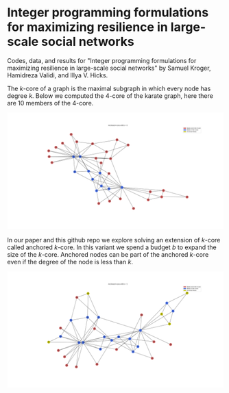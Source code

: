 # Integer programming formulations for maximizing resilience in large-scale social networks

Codes, data, and results for "Integer programming formulations for maximizing resilience in large-scale social networks" by Samuel Kroger, Hamidreza Validi, and Illya V. Hicks.

The $k$-core of a graph is the maximal subgraph in which every node has degree $k$.
Below we computed the $4$-core of the karate graph, here there are 10 members of the $4$-core.

![Figure 1](git_images/karate_k4b0.png?raw=true "The 4-core of the karate graph")

In our paper and this github repo we explore solving an extension of $k$-core called anchored $k$-core.
In this variant we spend a budget $b$ to expand the size of the $k$-core.
Anchored nodes can be part of the anchored $k$-core even if the degree of the node is less than $k$.

![Figure 2](git_images/karate_k4b5.png?raw=true "The Anchored 4-core with budget 5 of the karate graph")